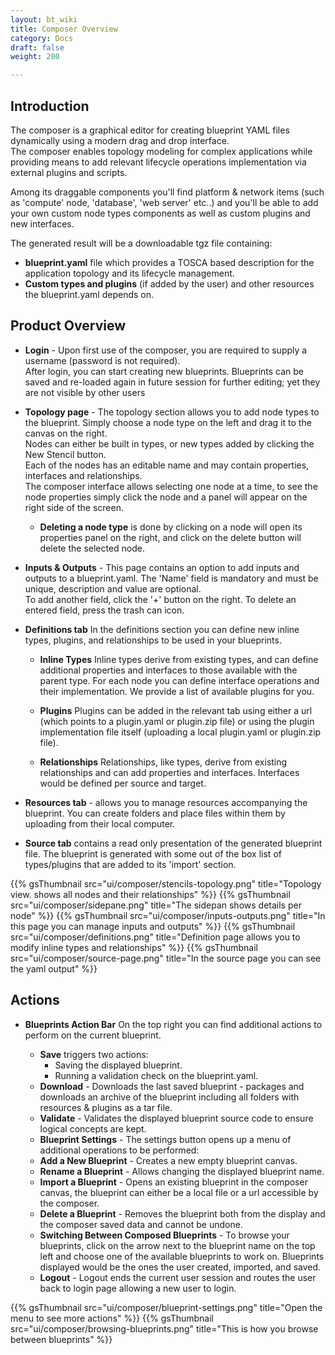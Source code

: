 ```yaml
---
layout: bt_wiki
title: Composer Overview
category: Docs
draft: false
weight: 200

---
```



## Introduction

The composer is a graphical editor for creating blueprint YAML files dynamically using a modern drag and drop interface. <br />
The composer enables topology modeling for complex applications while providing means to add relevant lifecycle operations implementation via external plugins and scripts.  <br />

Among its draggable components you'll find platform & network items (such as 'compute' node, 'database', 'web server' etc..) and you'll be able to add your own custom node types components as well as custom plugins and new interfaces. <br />

The generated result will be a downloadable tgz file containing:  <br />

- **blueprint.yaml** file which provides a TOSCA based description for the application topology and its lifecycle management. <br />
- **Custom types and plugins** (if added by the user) and other resources the blueprint.yaml depends on.


## Product Overview


 - **Login** - Upon first use of the composer, you are required to supply a username (password is not required).<br />
After login, you can start creating new blueprints.
Blueprints can be saved and re-loaded again in future session for further editing; yet they are not visible by other users <br />

 - **Topology page** - The topology section allows you to add node types to the blueprint. Simply choose a node type on
the left and drag it to the canvas on the right. <br />
Nodes can either be built in types, or new types added by clicking the New Stencil
button. <br/>
Each of the nodes has an editable name and may contain properties, interfaces and relationships. <br/>
The composer interface allows selecting one node at a time, to see the node properties simply click the node and a panel will appear on the
right side of the screen.

   - **Deleting a node type** is done by clicking on a node will open its properties panel on the right, and click on the delete button will delete the selected node. <br />


 - **Inputs & Outputs** - This page contains an option to add inputs and outputs to a blueprint.yaml.
The 'Name' field is mandatory and must be unique, description and value are optional.  <br />
To add another field, click the '+' button on the right.
To delete an entered field, press the trash can icon.


 -  **Definitions tab**
In the definitions section you can define new inline types, plugins, and relationships to be used in your blueprints.

     - **Inline Types**
Inline types derive from existing types, and can define additional properties and interfaces to those available with the parent type. 
For each node you can define interface operations and their implementation. We provide a list of available plugins for you.

     - **Plugins**
Plugins can be added in the relevant tab using either a url (which points to a plugin.yaml or plugin.zip file) or using the plugin implementation file itself (uploading a local plugin.yaml or plugin.zip file).

     - **Relationships**
Relationships, like types, derive from existing relationships and can add properties and interfaces. Interfaces would be defined per source and target.

 - **Resources tab** -  allows you to manage resources accompanying the blueprint.
You can create folders and place files within them by uploading from their local computer.


 - **Source tab** contains a read only presentation of the generated blueprint file.
The blueprint is generated with some out of the box list of types/plugins that are added to its 'import' section.

{{% gsThumbnail src="ui/composer/stencils-topology.png" title="Topology view. shows all nodes and their relationships" %}}
{{% gsThumbnail src="ui/composer/sidepane.png" title="The sidepan shows details per node" %}}
{{% gsThumbnail src="ui/composer/inputs-outputs.png" title="In this page you can manage inputs and outputs" %}}
{{% gsThumbnail src="ui/composer/definitions.png" title="Definition page allows you to modify inline types and relationships" %}}
{{% gsThumbnail src="ui/composer/source-page.png" title="In the source page you can see the yaml output" %}}


## Actions

 - **Blueprints Action Bar**
On the top right you can find additional actions to perform on the current blueprint.

    - **Save** triggers two actions:
        -  Saving the displayed blueprint.
        -  Running a validation check on the blueprint.yaml.
    - **Download** - Downloads the last saved blueprint - packages and downloads an archive of the blueprint including all folders with resources & plugins as a tar file.
    - **Validate** - Validates the displayed blueprint source code to ensure logical concepts are kept.
    - **Blueprint Settings** - The settings button opens up a menu of additional operations to be performed:
    - **Add a New Blueprint** - Creates a new empty blueprint canvas.
    - **Rename a Blueprint** - Allows changing the displayed blueprint name.
    - **Import a Blueprint** - Opens an existing blueprint in the composer canvas, the blueprint can either be a local file or a url accessible by the composer.
    - **Delete a Blueprint** - Removes the blueprint both from the display and the composer saved data and cannot be undone.
    - **Switching Between Composed Blueprints** - To browse your blueprints, click on the arrow next to the blueprint name on the top left and choose one of the available blueprints to work on. Blueprints displayed would be the ones the user created, imported, and saved.
    - **Logout** - Logout ends the current user session and routes the user back to login page allowing a new user to login.

{{% gsThumbnail src="ui/composer/blueprint-settings.png" title="Open the menu to see more actions" %}}
{{% gsThumbnail src="ui/composer/browsing-blueprints.png" title="This is how you browse between blueprints" %}}
